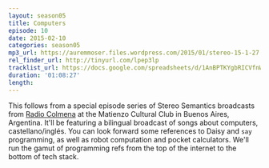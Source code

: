 ```yaml
---
layout: season05
title: Computers
episode: 10
date: 2015-02-10
categories: season05
mp3_url: https://auremmoser.files.wordpress.com/2015/01/stereo-15-1-27.mp3
rel_finder_url: http://tinyurl.com/lpep3lp
tracklist_url: https://docs.google.com/spreadsheets/d/1AnBPTKYgbRICVfnWy8lh2XAfNTw8cQFm6TVHdbUXQa0/edit#gid=1788596701
duration: '01:08:27'
length:
---
```


This follows from a special episode series of Stereo Semantics broadcasts from [Radio Colmena](http://www.radiocolmena.com.ar/) at the Matienzo Cultural Club in Buenos Aires, Argentina. It'll be featuring a bilingual broadcast of songs about computers, castellano/inglés. You can look forward some references to Daisy and `say` programming, as well as robot computation and pocket calculators. We'll run the gamut of programming refs from the top of the internet to the bottom of tech stack.